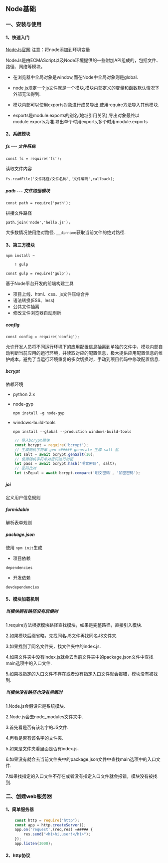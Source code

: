 ## Node基础

### 一、安装与使用
#### 1、快速入门

[NodeJs官网](https://nodejs.org/en/) 注意：将node添加到环境变量

NodeJs是由ECMAScript以及Node环境提供的一些附加API组成的，包括文件、路径、网络等模块。

- 在浏览器中全局对象是window,而在Node中全局对象则是global.

- node.js规定一个js文件就是一个模块,模块内部定义的变量和函数默认情况下外部无法得到.

- 模块内部可以使用exports对象进行成员导出,使用require方法导入其他模块.

- exports是module.exports的别名(地址引用关系),导出对象最终以module.exports为准.导出单个时用exports,多个时用module.exports

#### 2、系统模块

##### fs --- 文件系统

`const fs = require('fs');`

读取文件内容

`fs.readFile('文件路径/文件名称','文件编码',callback);`

##### path --- 文件路径模块

`const path = require('path');`

拼接文件路径

`path.join('node','hello.js');`

大多数情况使用绝对路径.  `__dirname`获取当前文件的绝对路径. 

#### 3、第三方模块

`npm install ~ `

```diff 
    ! gulp
```

`const gulp = require('gulp');`

基于Node平台开发的前端构建工具

- 项目上线、html、css、js文件压缩合并
- 语法转换(ES6、less)
- 公共文件抽离
- 修改文件浏览器自动刷新

##### config

`const config = require('config');`

允许开发人员将不同运行环境下的应用配置信息抽离到单独的文件中，模块内部自动判断当前应用的运行环境，并读取对应的配置信息，极大提供应用配置信息的维护成本，避免了当运行环境重复的多次切换时，手动到项目代码中修改配置信息.

##### bcrypt

依赖环境

- python 2.x

- node-gyp

    `npm install -g node-gyp`

- windows-build-tools

    `npm install --global --production windows-build-tools`

```javascript
    // 导入bcrypt模块
    const bcrypt = require('bcrypt');
    // 生成随机字符串 gen =##### generate 生成 salt 盐
    let salt = await bcrypt.genSalt(10);
    // 使用随机字符串对密码进行加密
    let pass = await bcrypt.hash('明文密码', salt);
    // 密码比对
    let isEqual = await bcrypt.compare('明文密码', '加密密码');
```

##### joi

定义用户信息规则

##### formidable

解析表单规则

##### package.json

使用 `npm init`生成

- 项目依赖

`dependencies`

- 开发依赖

`devdependencies`

#### 5、模块加载机制

##### 当模块拥有路径没有后缀时

1.require方法根据模块路径查找模块，如果是完整路径，直接引入模块.

2.如果模块后缀省略，先找同名JS文件再找同名JS文件夹.

3.如果找到了同名文件夹，找文件夹中的index.js.

4.如果文件夹中没有index.js就会去当前文件夹中的package.json文件中查找main选项中的入口文件.

5.如果找指定的入口文件不存在或者没有指定入口文件就会报错，模块没有被找到.

##### 当模块没有路径也没有后缀时

1.Node.js会假设它是系统模块.

2.Node.js会去node_modules文件夹中.

3.首先看是否有该名字的JS文件.

4.再看是否有该名字的文件夹.

5.如果是文件夹看里面是否有index.js.

6.如果没有就会去当前文件夹中的package.json文件中查找main选项中的入口文件.

7.如果找指定的入口文件不存在或者没有指定入口文件就会报错，模块没有被找到.

### 二、创建web服务器

#### 1、简单服务器

```javascript
    const http = require("http");
    const app = http.createServer();
    app.on('request',(req,res) =##### {
        res.send("<h1>hi,user!</h1>");
    });
    app.listen(3000);

```

#### 2、http协议









